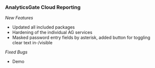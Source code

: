 ### AnalyticsGate Cloud Reporting

*New Features*
- Updated all included packages
- Hardening of the individual AG services
- Masked password entry fields by asterisk, added button for toggling clear text in-/visible

*Fixed Bugs*
- Demo
